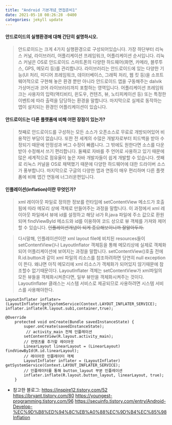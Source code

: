 ```yaml
---
title: "Android 기본개념_면접준비1"
date: 2021-05-18 08:26:28 -0400
categories: jekyll update
---
```

#### 안드로이드의 실행환경에 대해 간단히 설명하시오.
> 안드로이드는 크게 4가지 실행환경으로 구성되어있습니다. 가장 하단부터 리눅스 커널, 라이브러리, 어플리케이션 프레임워크, 어플리케이션 순서입니다. 리눅스 커널은 OS로 안드로이드 스마트폰의 다양한 하드웨어(화면, 카메라, 블루투스, GPS, 메모리 등)를 관리합니다. 라이브러리는 안드로이드에 있는 다양한 기능(UI 처리, 미디어 프레임워크, 데이터베이스, 그래픽 처리, 웹 킷 등)을 소프트웨어적으로 구현해 놓은 환경 뿐만 아니라 안드로이드 앱을 구동해주는 dalvik 가상머신과 코어 라이브러리까지 포함하는 영역입니다. 어플리케이션 프레임워크는 사용자의 입력(액티비티, 윈도우, 컨텐츠, 뷰, 노티피케이션 등) 또는 특정한 이벤트에 따라 출력을 담당하는 환경을 말합니다. 마지막으로 실제로 동작하는 앱이 설치되는 환경인 어플리케이션이 있습니다.

#### 안드로이드는 다른 플랫폼에 비해 어떤 장점이 있는가?
> 첫째로 안드로이드를 구성하는 모든 소스가 오픈소스로 무료로 개방되어있어 비용적인 부담이 없습니다. 또한 전 세계의 수많은 개발자로부터 피드백을 받아 수정되기 때문에 안정성과 버그 수정이 빠릅니다. 그 밖에도 원한다면 소스를 다운 받아 수정해서 쓰기 편리합니다. 둘째로 자바를 주 언어로 사용하고 있기 때문에 많은 세계적으로 점유율이 높은 자바 개발자들이 쉽게 개발할 수 있습니다. 셋째로 리눅스 커널을 OS로 채택했기 때문에 다양한 하드웨어에 대한 드라이버 소스가 풍부합니다. 마지막으로 구글의 다양한 앱과 연동이 매우 편리하며 다른 플랫폼에 비해 앱간 연동에 너그러운편입니다.

#### 인플레이션(inflation)이란 무엇인가?
> xml 레이아웃 파일로 정의한 정보를 런타임에 setContentView 메소드가 호출됨에 따라 메모리 상에 객체로 만들어주는 과정을 말합니다. 이 과정에서 xml 레이아웃 파일에서 뷰에 id를 설정하고 해당 id가 R.java 파일에 주소 값으로 환원되며 findViewById 메소드와 id를 이용하여 코드 상으로 뷰 객체를 가져와 제어할 수 있습니다. ~~인플레이션개념이 되게 중요해보이니까 잘알아두자.~~

> 다시말해, 인플레이션이란 xml layout file에 비치된 resources들이 setContentView()나 LayoutInflator 객체등을 통해 메모리상에 실제로 객체화되어 어플리케이션에 보여지는 과정을 말합니다.  setContentView()호출 전에 R.id.button과 같이 xml 파일의 리소스를 참조하려하면 당연히 null exception이 뜬다. 왜냐면 아직 메모리에 xml 리소스가 객체화가 되어있지 않기때문에 참조할수 없기때문이다. LayoutInflater 객체는 setContentView가 xml파일의 모든 뷰들을 객체화시켜준다면, 일부 뷰만을 객체화시켜주는 것이다. LayoutInflater 클래스는 시스템 서비스로 제공되므로 사용하려면 시스템 서비스를 사용해야한다.

 ```
LayoutInflater inflater=(LayoutInflater)getSystemService(Context.LAYOUT_INFLATER_SERVICE);
inflater.inflate(R.layout.sub1,container,true);
```

```
@Override
    protected void onCreate(Bundle savedInstanceState) {
        super.onCreate(savedInstanceState);
         // activity_main 전체 인플레이션
        setContentView(R.layout.activity_main);
        // 컨텐츠를 추가할 레이아웃
        LinearLayout linearLayout = (LinearLayout) findViewById(R.id.linearLayout);
        // 레이아웃 인플레이터 객체
        LayoutInflater inflater = (LayoutInflater) getSystemService(Context.LAYOUT_INFLATER_SERVICE);
        // 인플레이터를 통해 button_layout 부분 인플레이션
        inflater.inflate(R.layout.button_layout, linearLayout, true);
    }
```



* 참고한 블로그: <https://inspire12.tistory.com/52> <https://bryant.tistory.com/80> <https://youngest-programming.tistory.com/96> <https://secuinfo.tistory.com/entry/Android-Develop-%EC%9D%B8%ED%94%8C%EB%A0%88%EC%9D%B4%EC%85%98Inflation>



[jekyll-docs]: https://jekyllrb.com/docs/home
[jekyll-gh]:   https://github.com/jekyll/jekyll
[jekyll-talk]: https://talk.jekyllrb.com/
